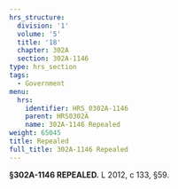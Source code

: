 ```yaml
---
hrs_structure:
  division: '1'
  volume: '5'
  title: '18'
  chapter: 302A
  section: 302A-1146
type: hrs_section
tags:
  - Government
menu:
  hrs:
    identifier: HRS_0302A-1146
    parent: HRS0302A
    name: 302A-1146 Repealed
weight: 65045
title: Repealed
full_title: 302A-1146 Repealed
---
```

**§302A-1146 REPEALED.** L 2012, c 133, §59.